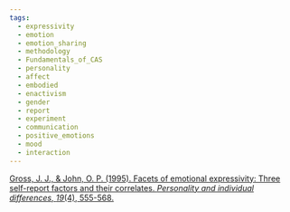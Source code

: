 ```yaml
---
tags:
  - expressivity
  - emotion
  - emotion_sharing
  - methodology
  - Fundamentals_of_CAS
  - personality
  - affect
  - embodied
  - enactivism
  - gender
  - report
  - experiment
  - communication
  - positive_emotions
  - mood
  - interaction
---
```

[Gross, J. J., & John, O. P. (1995). Facets of emotional expressivity: Three self-report factors and their correlates. _Personality and individual differences_, _19_(4), 555-568.](https://pdf.sciencedirectassets.com/271782/1-s2.0-S0191886900X00062/1-s2.0-019188699500055B/main.pdf?X-Amz-Security-Token=IQoJb3JpZ2luX2VjEAgaCXVzLWVhc3QtMSJIMEYCIQCo%2B3mMfJGmpn6VUDxaeivNyk06MBsNU4DSgiw1YVwkZgIhAK8%2BHn%2Bt1iPAcPLDDfccY0wn2Pt%2FAVeP%2FLTPpOPHmtsVKrwFCID%2F%2F%2F%2F%2F%2F%2F%2F%2F%2FwEQBRoMMDU5MDAzNTQ2ODY1Igy7w%2B6A2r6R43amRjIqkAUfnyCW%2FsETp5A5bMICmSZK%2BrCHmaR8mtFyDmxtIFusPCKfMGB2GHC%2F1bh9Eju6mpc0kMZjfDIw0MeSQOws%2Bfv7MkHukyC3LON2pzkgr7lQ2kqZiSs0RAPkT4wlHki0zxx3Tur7SuLxWaLPMCGO7FyPKks506Qb2OOU5B59Hc3v3lx6kQEeYYqOG9gQu8iAaiNOtQcuG%2BFnFUMyu73Lfq8IFuNq6ZhBAPgCBbLDN4mcqht58OaV1CwqPVfZnpGI3VP4CbVUPa9DYi5j0vk30Ti1y8S9NlF%2FnpdcMHEgMnUd%2FTJD1aq4f3xlKATKGokHn8mzIJaY8Wdj%2BncqjpNcKlzBsyIlzP3C1MzDyQNpUM2XvgLN04ofWwmN7AI9%2BdV%2B66g1XDXWuXNQ2wTZkgJrJDNfusKlA10cBcty1FeO0Fd5pERDa25Jnit%2B1QU0Ln7gxytBcWXA6Q%2FL08AE7mEN%2FarIyApdwdmCldYyR5%2FGi%2FR6ofW%2BD6MjXdgQQ29cwIpAN8T5BPR7Pt4TV31LM5MwCMXJBoAo7ZBtdc%2BNgyb8k0HOOq751DnG5lSCNmF755%2F7wbpWBRoU09GTPdbzd%2B9%2Fe1TzVSv7WyDlWqulzjPhB1LcTVI8gMQDu0TvHhQiXdOFmFwDy%2FMha08ETfa%2F0dY4QLLs4qzF7iBqv5OB0z77QvCIMPAsdgbBLnwGMn7SWqQEe24uG6UMTa344VKRijAFMxevOUEp6x3kPBPtR9LM%2FDzeBjAt1rUh0MAPEhxOT36fAtruRajlj1wNQDflaYUd929Kt8n7GNlEA%2BvkgH9DoyxxiS6xVMYWFdeOAD24bXQVwB4GKXMWMb7OKDQg2bjXjZ3HphEIFjFuDETo8eAYnIoM9TCC%2F4q5BjqwAW0qKvW6c%2B7cDeBr0BE6EKlWKyySf60yAYqLTtI5UiiWnQ7BQgIFfGfJzVj0t4mpt49xYjbaO88JpYEXJrpt2J5k0j31U9pJIlCFRJshkSxceRGqNxCKNK3%2BZa6Hurdpzbw2YhyjlMRIaCG8OfzbaMq0A5OgVPpN1OUa5BkESre7EfweY6W7sKw92yAyY90DtGSmy0WljmGOTrZWLn7v8FuPYbRkWGMOcVzticpc5SNP&X-Amz-Algorithm=AWS4-HMAC-SHA256&X-Amz-Date=20241031T001753Z&X-Amz-SignedHeaders=host&X-Amz-Expires=300&X-Amz-Credential=ASIAQ3PHCVTYTG2AYJSN%2F20241031%2Fus-east-1%2Fs3%2Faws4_request&X-Amz-Signature=62232a9cc3d13420c3963b924170d4ee40d2b9ac8b2c11af89811f61ad4a7099&hash=6f4c43df9d143415a5af820acf216d6e5e999bd3e79e7d37fe08d09b9d350b16&host=68042c943591013ac2b2430a89b270f6af2c76d8dfd086a07176afe7c76c2c61&pii=019188699500055B&tid=spdf-e3998c4f-aea5-4580-ab56-f5fa49c38442&sid=1cc1122691bf934a5f7b0cd5b00b957fd7ecgxrqa&type=client&tsoh=d3d3LnNjaWVuY2VkaXJlY3QuY29t&ua=13115f020e0157520253&rr=8daf76f5cdf21b32&cc=us)